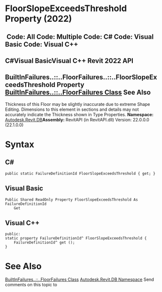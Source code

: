 # FloorSlopeExceedsThreshold Property (2022)

﻿
 Code: All Code: Multiple Code: C# Code: Visual Basic Code: Visual C++   
---  
C#Visual BasicVisual C++
Revit 2022 API  
---  
BuiltInFailures..::..FloorFailures..::..FloorSlopeExceedsThreshold Property   
[BuiltInFailures..::..FloorFailures Class](7db12ab0-596f-dff8-f834-bcfcb5c2df52.md "BuiltInFailures.FloorFailures Class") See Also  
---  
Thickness of this Floor may be slightly inaccurate due to extreme Shape Editing. Dimensions to this element in sections and details may not accurately indicate the Thickness shown in Type Properties. 
**Namespace:** [Autodesk.Revit.DB](87546ba7-461b-c646-cbb1-2cb8f5bff8b2.md "Autodesk.Revit.DB Namespace")**Assembly:** RevitAPI (in RevitAPI.dll) Version: 22.0.0.0 (22.1.0.0)
# Syntax
C#  
---  
```text
public static FailureDefinitionId FloorSlopeExceedsThreshold { get; }
```
  
Visual Basic  
---  
```text
Public Shared ReadOnly Property FloorSlopeExceedsThreshold As FailureDefinitionId
	Get
```
  
Visual C++  
---  
```text
public:
static property FailureDefinitionId^ FloorSlopeExceedsThreshold {
	FailureDefinitionId^ get ();
}
```
  
# See Also
[BuiltInFailures..::..FloorFailures Class](7db12ab0-596f-dff8-f834-bcfcb5c2df52.md "BuiltInFailures.FloorFailures Class")
[Autodesk.Revit.DB Namespace](87546ba7-461b-c646-cbb1-2cb8f5bff8b2.md "Autodesk.Revit.DB Namespace")
Send comments on this topic to 
